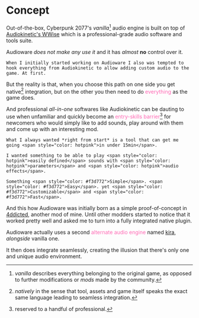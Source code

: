 # Concept

Out-of-the-box, Cyberpunk 2077's *vanilla*[^1] audio engine is built on top of [Audiokinetic's WWise](https://www.audiokinetic.com/en/wwise/overview/) which is a professional-grade audio software and tools suite.

Audioware *does not make any use it* and it has *almost* **no** control over it.

~~~admonish info title="Why not directly hook WWise?"
When I initially started working on Audioware I also was tempted to hook everything from Audiokinetic to allow adding custom audio to the game. At first.
~~~

But the reality is that, when you choose this path on one side you get native[^2] integration, but on the other you then need to do <span style="color: hotpink">everything</span> as the game does.

And professional *all-in-one* softwares like Audiokinetic can be dauting to use when unfamiliar and quickly become an <span style="color: hotpink">entry-skills barrier[^3]</span> for newcomers who would simply like to add sounds, play around with them and come up with an interesting mod.

~~~admonish comment title="Then, how?"
What I always wanted *right from start* is a tool that can get me going <span style="color: hotpink">in under 15min</span>.

I wanted something to be able to play <span style="color: hotpink">easily defined</span> sounds with <span style="color: hotpink">parameters</span> and <span style="color: hotpink">audio effects</span>.

Something <span style="color: #f3d772">Simple</span>. <span style="color: #f3d772">Easy</span>. yet <span style="color: #f3d772">Customizable</span> and <span style="color: #f3d772">Fast</span>.
~~~

And this how Audioware was initially born as a simple proof-of-concept in [4ddicted](https://github.com/cyb3rpsych0s1s/4ddicted), another mod of mine. Until other modders started to notice that it worked pretty well and asked me to turn into a fully integrated native plugin.

Audioware actually uses a second <span style="color: hotpink">alternate audio engine</span> named [kira][kira], *alongside* vanilla one.

It then does integrate seamlessly, creating the illusion that there's only one and unique audio environment.

[^1]: *vanilla* describes everything belonging to the original game, as opposed to further modifications or *mods* made by the community.

[^2]: *natively* in the sense that tool, assets and game itself speaks the exact same language leading to seamless integration.

[^3]: reserved to a handful of professional.

[kira]: https://docs.rs/kira/latest/kira "kira crate"
